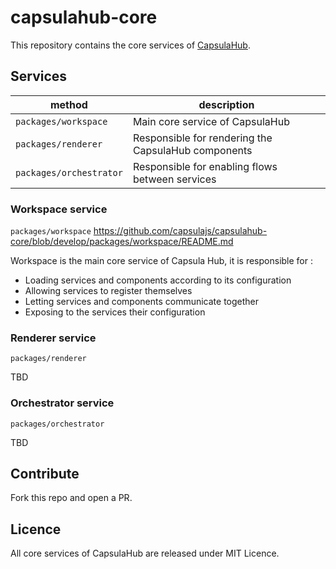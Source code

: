 # capsulahub-core
This repository contains the core services of [CapsulaHub](https://github.com/capsulajs/capsula-hub).


## Services

| method                     | description                                           |
| -------------------------- | ----------------------------------------------------- |
| `packages/workspace`       | Main core service of CapsulaHub                       |
| `packages/renderer`        | Responsible for rendering the CapsulaHub components   |
| `packages/orchestrator`    | Responsible for enabling flows between services       |

### Workspace service
`packages/workspace`
https://github.com/capsulajs/capsulahub-core/blob/develop/packages/workspace/README.md

 Workspace is the main core service of Capsula Hub, it is responsible for :
 - Loading services and components according to its configuration
 - Allowing services to register themselves
 - Letting services and components communicate together
 - Exposing to the services their configuration

### Renderer service
`packages/renderer`

TBD
### Orchestrator service
`packages/orchestrator`

TBD

## Contribute

Fork this repo and open a PR.

## Licence

All core services of CapsulaHub are released under MIT Licence.

